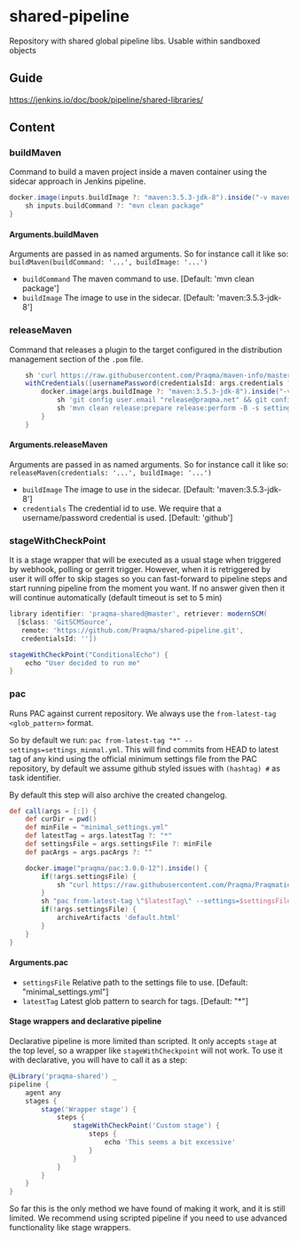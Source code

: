 # shared-pipeline

Repository with shared global pipeline libs. Usable within sandboxed objects

## Guide

https://jenkins.io/doc/book/pipeline/shared-libraries/

## Content

### buildMaven

Command to build a maven project inside a maven container using the sidecar approach in Jenkins pipeline.

```groovy
docker.image(inputs.buildImage ?: "maven:3.5.3-jdk-8").inside("-v maven-repo:/root/.m2") {
    sh inputs.buildCommand ?: "mvn clean package"
}
```

#### Arguments.buildMaven

Arguments are passed in as named arguments. So for instance call it like so: `buildMaven(buildCommand: '...', buildImage: '...')`

- `buildCommand` The maven command to use. [Default: 'mvn clean package']
- `buildImage` The image to use in the sidecar. [Default: 'maven:3.5.3-jdk-8']

### releaseMaven

Command that releases a plugin to the target configured in the distribution management section of the `.pom` file.

```groovy
    sh 'curl https://raw.githubusercontent.com/Praqma/maven-info/master/settings.xml -O'
    withCredentials([usernamePassword(credentialsId: args.credentials ?: 'github', passwordVariable: 'passRelease', usernameVariable: 'userRelease'), string(credentialsId: 'jenkins-artifactory', variable: 'RELEASE_PW')]) {
        docker.image(args.buildImage ?: "maven:3.5.3-jdk-8").inside("-v maven-repo:/root/.m2") {
            sh 'git config user.email "release@praqma.net" && git config user.name "Praqma Release User"'
            sh 'mvn clean release:prepare release:perform -B -s settings.xml -Dusername=$userRelease -Dpassword=$passRelease'
        }
    }
```

#### Arguments.releaseMaven

Arguments are passed in as named arguments. So for instance call it like so: `releaseMaven(credentials: '...', buildImage: '...')`

- `buildImage` The image to use in the sidecar. [Default: 'maven:3.5.3-jdk-8']
- `credentials` The credential id to use. We require that a username/password credential is used. [Default: 'github']


### stageWithCheckPoint

It is a stage wrapper that will be executed as a usual stage when triggered by webhook, polling or gerrit trigger. However, when it is retriggered by user it will offer to skip stages so you can fast-forward to pipeline steps and start running pipeline from the moment you want. If no answer given then it will continue automatically (default timeout is set to 5 min)

```groovy
library identifier: 'praqma-shared@master', retriever: modernSCM(
  [$class: 'GitSCMSource',
   remote: 'https://github.com/Praqma/shared-pipeline.git',
   credentialsId: ''])

stageWithCheckPoint("ConditionalEcho") {
    echo "User decided to run me"
}
```

### pac

Runs PAC against current repository. We always use the `from-latest-tag <glob_pattern>` format.

So by default we run: `pac from-latest-tag "*" --settings=settings_minmal.yml`. This will find commits from HEAD to latest tag of any kind using the official minimum settings file from the PAC repository, by default we assume github styled issues with `(hashtag) #` as task identifier.

By default this step will also archive the created changelog.

```groovy
def call(args = [:]) {
    def curDir = pwd()
    def minFile = "minimal_settings.yml"
    def latestTag = args.latestTag ?: "*"
    def settingsFile = args.settingsFile ?: minFile
    def pacArgs = args.pacArgs ?: ""

    docker.image("praqma/pac:3.0.0-12").inside() {
        if(!args.settingsFile) {
            sh "curl https://raw.githubusercontent.com/Praqma/Praqmatic-Automated-Changelog/master/settings/minimal_settings.yml -O"
        }
        sh "pac from-latest-tag \"$latestTag\" --settings=$settingsFile $pacArgs -v"
        if(!args.settingsFile) {
            archiveArtifacts 'default.html'
        }
    }
}
```

#### Arguments.pac

- `settingsFile` Relative path to the settings file to use. [Default: "minimal_settings.yml"]
- `latestTag` Latest glob pattern to search for tags. [Default: "*"]

#### Stage wrappers and declarative pipeline

Declarative pipeline is more limited than scripted. It only accepts `stage` at the top level, so a wrapper like `stageWithCheckpoint` will not work. To use it with declarative, you will have to call it as a step:

```groovy
@Library('praqma-shared') _
pipeline {
    agent any
    stages {
        stage('Wrapper stage') {
            steps {
                stageWithCheckPoint('Custom stage') {
                    steps {
                        echo 'This seems a bit excessive'
                    }
                }
            }
        }
    }
}
```

So far this is the only method we have found of making it work, and it is still limited. We recommend using scripted pipeline if you need to use advanced functionality like stage wrappers.
